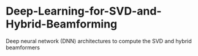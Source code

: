 # Deep-Learning-for-SVD-and-Hybrid-Beamforming
Deep neural network (DNN) architectures to compute the SVD and hybrid beamformers
